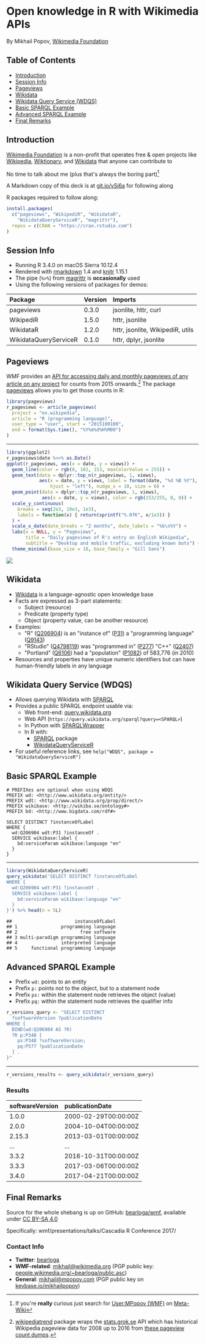 # Open knowledge in R with Wikimedia APIs

By Mikhail Popov, [Wikimedia Foundation](https://wikimediafoundation.org)

## Table of Contents

-   [Introduction](#introduction)
-   [Session Info](#session-info)
-   [Pageviews](#pageviews)
-   [Wikidata](#wikidata)
-   [Wikidata Query Service (WDQS)](#wikidata-query-service-wdqs)
-   [Basic SPARQL Example](#basic-sparql-example)
-   [Advanced SPARQL Example](#advanced-sparql-example)
-   [Final Remarks](#final-remarks)

Introduction
------------

[Wikimedia Foundation](https://wikimediafoundation.org/) is a non-profit that operates free & open projects like [Wikipedia](https://www.wikipedia.org/), [Wiktionary](https://www.wiktionary.org/), and [Wikidata](https://www.wikidata.org/) that anyone can contribute to

No time to talk about me (plus that's always the boring part)[^1]

A Markdown copy of this deck is at [git.io/vSi6a](https://git.io/vSi6a) for following along

R packages required to follow along:

``` r
install.packages(
  c("pageviews", "WikipediR", "WikidataR",
    "WikidataQueryServiceR", "magrittr"),
  repos = c(CRAN = "https://cran.rstudio.com")
)
```

Session Info
------------

-   Running R 3.4.0 on macOS Sierra 10.12.4
-   Rendered with [rmarkdown](http://rmarkdown.rstudio.com/) 1.4 and [knitr](https://yihui.name/knitr/) 1.15.1
-   The pipe (`%>%`) from [magrittr](https://cran.r-project.org/package=magrittr) is **occasionally** used
-   Using the following versions of packages for demos:

| Package               | Version | Imports                          |
|:----------------------|:--------|:---------------------------------|
| pageviews             | 0.3.0   | jsonlite, httr, curl             |
| WikipediR             | 1.5.0   | httr, jsonlite                   |
| WikidataR             | 1.2.0   | httr, jsonlite, WikipediR, utils |
| WikidataQueryServiceR | 0.1.0   | httr, dplyr, jsonlite            |

Pageviews
---------

WMF provides an [API for accessing daily and monthly pageviews of any article on any project](https://wikitech.wikimedia.org/wiki/Analytics/PageviewAPI) for counts from 2015 onwards.[^2] The package [pageviews](https://cran.r-project.org/package=pageviews) allows you to get those counts in R:

``` r
library(pageviews)
r_pageviews <- article_pageviews(
  project = "en.wikipedia",
  article = "R (programming language)",
  user_type = "user", start = "2015100100",
  end = format(Sys.time(), "%Y%m%d%H%M00")
)
```

------------------------------------------------------------------------

``` r
library(ggplot2)
r_pageviews$date %<>% as.Date()
ggplot(r_pageviews, aes(x = date, y = views)) +
  geom_line(color = rgb(0, 102, 153, maxColorValue = 255)) +
  geom_text(data = dplyr::top_n(r_pageviews, 1, views),
            aes(x = date, y = views, label = format(date, "%d %B %Y"),
                hjust = "left"), nudge_x = 10, size = 6) +
  geom_point(data = dplyr::top_n(r_pageviews, 1, views),
             aes(x = date, y = views), color = rgb(153/255, 0, 0)) +
  scale_y_continuous(
    breaks = seq(2e3, 10e3, 1e3),
    labels = function(x) { return(sprintf("%.0fK", x/1e3)) }
  ) +
  scale_x_date(date_breaks = "2 months", date_labels = "%b\n%Y") +
  labs(x = NULL, y = "Pageviews",
       title = "Daily pageviews of R's entry on English Wikipedia",
       subtitle = "Desktop and mobile traffic, excluding known bots") +
  theme_minimal(base_size = 18, base_family = "Gill Sans")
```

<img src="figures/pageviews_visualization-1.png" width="\linewidth" style="display: block; margin: auto;" />

Wikidata
--------

-   [Wikidata](https://www.wikidata.org/) is a language-agnostic open knowledge base
-   Facts are expressed as 3-part statements:
    -   Subject (resource)
    -   Predicate (property type)
    -   Object (property value, can be another resource)
-   Examples:
    -   "R" ([Q206904](https://www.wikidata.org/wiki/Q206904)) is an "instance of" ([P31](https://www.wikidata.org/wiki/Property:P31)) a "programming language" ([Q9143](https://www.wikidata.org/wiki/Q9143))
    -   "RStudio" ([Q4798119](https://www.wikidata.org/wiki/Q4798119)) was "programmed in" ([P277](https://www.wikidata.org/wiki/Property:P277)) "C++" ([Q2407](https://www.wikidata.org/wiki/Q2407))
    -   "Portland" ([Q6106](https://www.wikidata.org/wiki/Q6106)) had a "population" ([P1082](https://www.wikidata.org/wiki/Property:P1082)) of 583,776 (in 2010)
-   Resources and properties have unique numeric identifiers but can have human-friendly labels in any language

Wikidata Query Service (WDQS)
-----------------------------

-   Allows querying Wikidata with [SPARQL](https://en.wikipedia.org/wiki/SPARQL)
-   Provides a public SPARQL endpoint usable via:
    -   Web front-end: [query.wikidata.org](https://query.wikidata.org/)
    -   Web API (`https://query.wikidata.org/sparql?query=<SPARQL>`)
    -   In Python with [SPARQLWrapper](https://rdflib.github.io/sparqlwrapper/)
    -   In R with:
        -   [SPARQL](https://cran.r-project.org/package=SPARQL) package
        -   [WikidataQueryServiceR](https://cran.r-project.org/package=WikidataQueryServiceR)
-   For useful reference links, see `help("WDQS", package = "WikidataQueryServiceR")`

Basic SPARQL Example
--------------------

    # PREFIXes are optional when using WDQS
    PREFIX wd: <http://www.wikidata.org/entity/>
    PREFIX wdt: <http://www.wikidata.org/prop/direct/>
    PREFIX wikibase: <http://wikiba.se/ontology#>
    PREFIX bd: <http://www.bigdata.com/rdf#>

    SELECT DISTINCT ?instanceOfLabel
    WHERE {
      wd:Q206904 wdt:P31 ?instanceOf .
      SERVICE wikibase:label {
        bd:serviceParam wikibase:language "en"
      }
    }

------------------------------------------------------------------------

``` r
library(WikidataQueryServiceR)
query_wikidata('SELECT DISTINCT ?instanceOfLabel
WHERE {
  wd:Q206904 wdt:P31 ?instanceOf .
  SERVICE wikibase:label {
    bd:serviceParam wikibase:language "en"
  }
}') %>% head(n = 5L)
```

    ##                       instanceOfLabel
    ## 1                programming language
    ## 2                       free software
    ## 3 multi-paradigm programming language
    ## 4                interpreted language
    ## 5     functional programming language

Advanced SPARQL Example
-----------------------

-   Prefix `wd:` points to an entity
-   Prefix `p:` points not to the object, but to a statement node
-   Prefix `ps:` within the statement node retrieves the object (value)
-   Prefix `pq:` within the statement node retrieves the qualifier info

``` r
r_versions_query <- "SELECT DISTINCT
  ?softwareVersion ?publicationDate
WHERE {
  BIND(wd:Q206904 AS ?R)
  ?R p:P348 [
    ps:P348 ?softwareVersion;
    pq:P577 ?publicationDate
  ] .
}"
```

------------------------------------------------------------------------

``` r
r_versions_results <- query_wikidata(r_versions_query)
```

### Results

| softwareVersion | publicationDate      |
|:----------------|:---------------------|
| 1.0.0           | 2000-02-29T00:00:00Z |
| 2.0.0           | 2004-10-04T00:00:00Z |
| 2.15.3          | 2013-03-01T00:00:00Z |
| ...             | ...                  |
| 3.3.2           | 2016-10-31T00:00:00Z |
| 3.3.3           | 2017-03-06T00:00:00Z |
| 3.4.0           | 2017-04-21T00:00:00Z |

Final Remarks
-------------

Source for the whole shebang is up on GitHub: [bearloga/wmf](https://github.com/bearloga/wmf/tree/master/presentations/talks/Cascadia%20R%20Conference%202017), available under [CC BY-SA 4.0](https://creativecommons.org/licenses/by-sa/4.0/)

Specifically: wmf/presentations/talks/Cascadia R Conference 2017/

### Contact Info

-   **Twitter**: [bearloga](https://twitter.com/bearloga)
-   **WMF-related**: <mikhail@wikimedia.org> (PGP public key: [people.wikimedia.org/~bearloga/public.asc](https://people.wikimedia.org/~bearloga/public.asc))
-   **General**: <mikhail@mpopov.com> (PGP public key on [keybase.io/mikhailpopov](https://keybase.io/mikhailpopov))

[^1]: If you're **really** curious just search for [User:MPopov (WMF)](https://meta.wikimedia.org/wiki/User:MPopov_(WMF)) on [Meta-Wiki](https://meta.wikimedia.org/)

[^2]: [wikipediatrend](https://cran.r-project.org/package=wikipediatrend) package wraps the [stats.grok.se](http://stats.grok.se/) API which has historical Wikipedia pageview data for 2008 up to 2016 from [these pageview count dumps](https://dumps.wikimedia.org/other/pagecounts-raw/).
